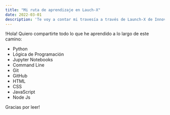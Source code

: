 ```yaml
---
title: "Mi ruta de aprendizaje en Lauch-X"
date: 2022-03-01
description: 'Te voy a contar mi travesía a través de Launch-X de Innovacción Virtual'
---
```


!Hola!
Quiero compartirte todo lo que he aprendido a lo largo de este camino:

- Python
- Lógica de Programación
- Jupyter Notebooks 
- Command Line
- Git
- GitHub
- HTML
- CSS
- JavaScript
- Node Js

Gracias por leer!
